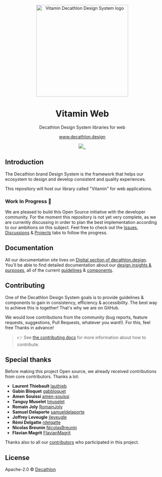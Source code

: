 <p align="center">
  <img
    width="300px"
    src="https://user-images.githubusercontent.com/9600228/102414461-e3b92b00-3ff6-11eb-9c96-5f37c4d5e02c.png"
    alt="Vitamin Decathlon Design System logo" />
</p>

<h1 align="center">Vitamin Web</h1>

<p align="center">Decathlon Design System libraries for web</p>

<p align="center"><a href="https://www.decathlon.design">www.decathlon.design</a>

<p align="center">
  <a aria-label="contributors graph" href="https://github.com/decathlon/vitamin-web/graphs/contributors">
    <img src="https://img.shields.io/github/contributors/decathlon/vitamin-web.svg">
  </a>
  <a aria-label="last commit" href="https://github.com/decathlon/vitamin-web/commits/main">
    <img alt="" src=
  "https://img.shields.io/github/last-commit/decathlon/vitamin-web.svg">
  </a>
  <a aria-label="license" href="https://github.com/decathlon/vitamin-web/blob/main/LICENSE">
    <img src="https://img.shields.io/github/license/decathlon/vitamin-web.svg" alt="">
  </a>
</p>

## Introduction

The Decathlon brand Design System is the framework that helps our ecosystem to design and develop consistent and quality experiences.

This repository will host our library called "Vitamin" for web applications.

### Work In Progress :construction:

We are pleased to build this Open Source initiative with the developer community. For the moment this repository is not yet very complete, as we are currently discussing in order to plan the best implementation according to our ambitions on this subject.
Feel free to check out the [Issues](https://github.com/Decathlon/vitamin-web/issues), [Discussions](https://github.com/Decathlon/vitamin-web/discussions) & [Projects](https://github.com/Decathlon/vitamin-web/projects) tabs to follow the progress.

## Documentation

All our documentation site lives on [Digital section of decathlon.design](https://www.decathlon.design/726f8c765/p/07d981-hello-world-).
You'll be able to find detailed documentation about our [design insights & purposes](https://www.decathlon.design/726f8c765/p/6669a2-design-insights--purposes),
all of the current [guidelines](https://www.decathlon.design/726f8c765/p/189012-logo/b/05184a) & [components](https://www.decathlon.design/726f8c765/p/324e98-component-status).

## Contributing

One of the Decathlon Design System goals is to provide guidelines & components to gain in consistency, efficiency & accessibility. The best way to achieve this is together!
That's why we are on GitHub.

We would love contributions from the community (bug reports, feature requests, suggestions, Pull Requests, whatever you want!).
For this, feel free Thanks in advance!

> 👉 See [the contributing docs](CONTRIBUTING.md) for more information about how to contribute.

## Special thanks

Before making this project Open source, we already received contributions from core contributors. Thanks a lot:

* **Laurent Thiebault**  [lauthieb](https://github.com/lauthieb)
* **Gabin Bloquet** [gabbloquet](https://github.com/gabbloquet)
* **Amen Souissi** [amen-souissi](https://github.com/amen-souissi)
* **Tanguy Muselet** [tmuselet](https://github.com/tmuselet)
* **Romain Joly** [RomainJoly](https://github.com/RomainJoly)
* **Samuel Delaporte** [samueldelaporte](https://github.com/samueldelaporte)
* **Joffrey Leveugle** [jleveugle](https://github.com/jleveugle)
* **Rémi Delgatte** [rdelgatte](https://github.com/rdelgatte)
* **Nicolas Breunin** [NicolasBreunin](https://github.com/NicolasBreunin)
* **Flavian Magrit** [FlavianMagrit](https://github.com/FlavianMagrit)

Thanks also to all our [contributors](https://github.com/Decathlon/vitamin-web/graphs/contributors) who participated in this project.

## License

Apache-2.0 © [Decathlon](https://github.com/Decathlon)
